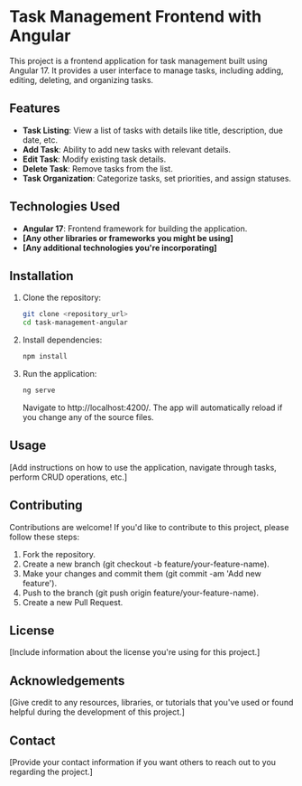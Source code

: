 # Task Management Frontend with Angular

This project is a frontend application for task management built using Angular 17. It provides a user interface to manage tasks, including adding, editing, deleting, and organizing tasks.

## Features

- **Task Listing**: View a list of tasks with details like title, description, due date, etc.
- **Add Task**: Ability to add new tasks with relevant details.
- **Edit Task**: Modify existing task details.
- **Delete Task**: Remove tasks from the list.
- **Task Organization**: Categorize tasks, set priorities, and assign statuses.

## Technologies Used

- **Angular 17**: Frontend framework for building the application.
- **[Any other libraries or frameworks you might be using]**
- **[Any additional technologies you're incorporating]**

## Installation

1. Clone the repository:

   ```bash
   git clone <repository_url>
   cd task-management-angular
   ```

2. Install dependencies:

   ```bash
   npm install
   ```

3. Run the application:

   ```bash
   ng serve
   ```

   Navigate to http://localhost:4200/. The app will automatically reload if you change any of the source files.

## Usage

[Add instructions on how to use the application, navigate through tasks, perform CRUD operations, etc.]

## Contributing

Contributions are welcome! If you'd like to contribute to this project, please follow these steps:

1. Fork the repository.
2. Create a new branch (git checkout -b feature/your-feature-name).
3. Make your changes and commit them (git commit -am 'Add new feature').
4. Push to the branch (git push origin feature/your-feature-name).
5. Create a new Pull Request.

## License

[Include information about the license you're using for this project.]

## Acknowledgements

[Give credit to any resources, libraries, or tutorials that you've used or found helpful during the development of this project.]

## Contact

[Provide your contact information if you want others to reach out to you regarding the project.]
